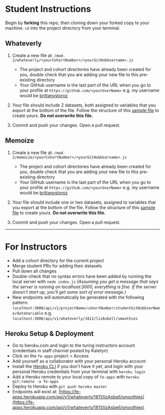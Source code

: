 # Student Instructions

Begin by **forking** this repo, then cloning down your forked copy to your machine. `cd` into the project directory from your terminal.


## Whateverly

1) Create a new file at: `/mod-2/whateverly/<yourCohortNumber>/<yourGitHubUsername>.js`

    * The project and cohort directories have already been created for you, double check that you are adding your new file to this pre-existing directory
    * Your GitHub username is the last part of the URL when you go to your profile at `https://github.com/<yourUserName>` e.g. my username would be [brittanystoroz](https://github.com/brittanystoroz)

2) Your file should include 2 datasets, both assigned to variables that you export at the bottom of the file. Follow the structure of this [sample file](https://github.com/turingschool-examples/fe-apps/blob/master/mod-2/whateverly/1811/sample.js) to create yours. **Do not overwrite this file.**

3) Commit and push your changes. Open a pull request.




## Memoize

1) Create a new file at: `/mod-2/memoize/<yourCohortNumber>/<yourGitHubUsername>.js`

    * The project and cohort directories have already been created for you, double check that you are adding your new file to this pre-existing directory
    * Your GitHub username is the last part of the URL when you go to your profile at `https://github.com/<yourUserName>` e.g. my username would be [brittanystoroz](https://github.com/brittanystoroz)

2) Your file should include one or two datasets, assigned to variables that you export at the bottom of the file. Follow the structure of this [sample file](https://github.com/turingschool-examples/fe-apps/blob/master/mod-2/whateverly/1811/sample.js) to create yours. **Do not overwrite this file.**

3) Commit and push your changes. Open a pull request.





----------------------------------------------------------------




# For Instructors

* Add a cohort directory for the current project
* Merge student PRs for adding their datasets
* Pull down all changes
* Double-check that no syntax errors have been added by running the local server with `node index.js` *(Assuming you get a message that says the server is running on localhost:3000, everything is fine. If the server doesn't start up, you'll get some sort of error message.)*
* New endpoints will automatically be generated with the following pattern: `localhost:3000/api/v1/projectName/cohortNumber/studentGitHubUserName/dataVariable` e.g. `localhost:3000/api/v1/whateverly/1811/lizAsbell/smoothies`



## Heroku Setup & Deployment

* Go to heroku.com and login to the turing instructors account (credentials in staff channel posted by Katelyn)
* Click on the `fe-apps` project > Access
* Add yourself as a collaborator with your personal Heroku account
* Install the [Heroku CLI](https://devcenter.heroku.com/articles/heroku-cli) if you don't have it yet, and login with your personal Heroku credentials from your terminal with `heroku login`
* Add a Heroku remote to your local copy of `fe-apps` with `heroku git:remote -a fe-apps`
* Deploy to Heroku with `git push heroku master`
* Endpoints will exist at: [https://fe-apps.herokuapp.com/api/v1/whateverly/1811/lizAsbell/smoothies](https://fe-apps.herokuapp.com/api/v1/whateverly/1811/lizAsbell/smoothies)










